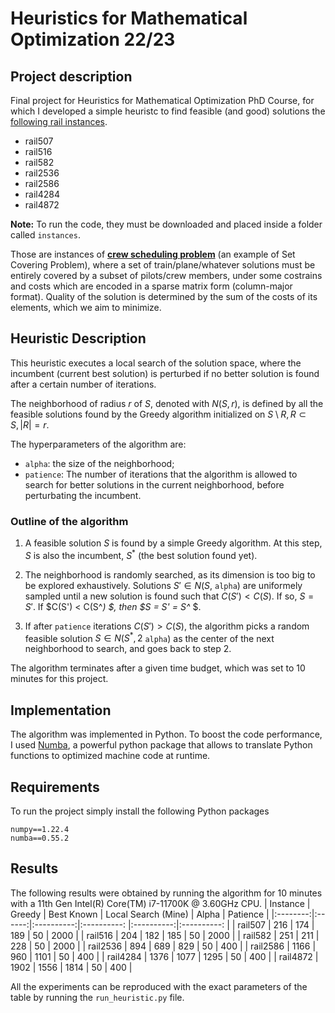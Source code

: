 # Heuristics for Mathematical Optimization 22/23

## Project description
Final project for Heuristics for Mathematical Optimization PhD Course, for which I developed a simple heuristc to find feasible (and good) solutions the [following rail instances](http://people.brunel.ac.uk/~mastjjb/jeb/orlib/scpinfo.html).

 - rail507
 - rail516
 - rail582
 - rail2536
 - rail2586
 - rail4284
 - rail4872

**Note:** To run the code, they must be downloaded and placed inside a folder called `instances`.

Those are instances of [**crew scheduling problem**](https://en.wikipedia.org/wiki/Crew_scheduling) (an example of Set Covering Problem), where a set of train/plane/whatever solutions must be entirely covered by a subset of pilots/crew members, under some costrains and costs which are encoded in a sparse matrix form (column-major format). Quality of the solution is determined by the sum of the costs of its elements, which we aim to minimize.



 ## Heuristic Description
 This heuristic executes a local search of the solution space, where the incumbent (current best solution) is perturbed if no better solution is found after a certain number of iterations. 

 The neighborhood of radius $r$ of $S$, denoted with $N(S,r)$, is defined by all the feasible solutions found by the Greedy algorithm initialized on $S \setminus R, R \subset S, |R|=r$.


 The hyperparameters of the algorithm are:
 - `alpha`: the size of the neighborhood;
 - `patience`: The number of iterations that the algorithm is allowed to search for better solutions in the current neighborhood, before perturbating the incumbent.

### Outline of the algorithm
 
 1) A feasible solution $S$ is found by a simple Greedy algorithm. At this step, $S$ is also the incumbent, $S^*$ (the best solution found yet).

 2) The neighborhood is randomly searched, as its dimension is too big to be explored exhaustively. Solutions $S' \in N(S,$ `alpha`$)$ are uniformely sampled until a new solution is found such that $C(S') < C(S)$. If so, $S= S'$. If $C(S') < C(S^*) $, then $S = S' = S^* $.
 3) If after `patience` iterations $C(S') > C(S)$, the algorithm picks a random feasible solution $S \in N(S^*, 2$ `alpha`$)$ as the center of the next neighborhood to search, and goes back to step 2.

The algorithm terminates after a given time budget, which was set to 10 minutes for this project.

## Implementation
The algorithm was implemented in Python. To boost the code performance, I used [Numba](https://numba.pydata.org/), a powerful python package that allows to translate Python functions to optimized machine code at runtime.

## Requirements
To run the project simply install the following Python packages
```
numpy==1.22.4
numba==0.55.2
```
 
 ## Results
 The following results were obtained by running the algorithm for 10 minutes with a 11th Gen Intel(R) Core(TM) i7-11700K @ 3.60GHz CPU.
| Instance | Greedy | Best Known | Local Search (Mine)  |   Alpha    |   Patience   |
|:--------:|:------:|:----------:|:----------:          |:----------:|:----------:  |
|  rail507 |   216  |     174    |     189              |      50    |    2000      | 
|  rail516 |   204  |     182    |     185              |      50    |    2000      | 
|  rail582 |   251  |     211    |     228              |      50    |    2000      | 
| rail2536 |   894  |     689    |     829              |      50    |    400       | 
| rail2586 |  1166  |     960    |     1101             |      50    |    400       | 
| rail4284 |  1376  |    1077    |     1295             |      50    |    400       | 
| rail4872 |  1902  |    1556    |     1814             |      50    |    400       | 

All the experiments can be reproduced with the exact parameters of the table by running the `run_heuristic.py` file.